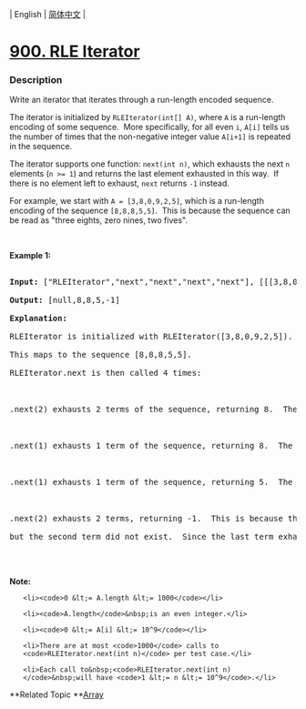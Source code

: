 | English | [简体中文](README.md) |

# [900. RLE Iterator](https://leetcode-cn.com/problems/rle-iterator)
 ### Description
<p>Write an iterator that iterates through a run-length encoded sequence.</p>

<p>The iterator is initialized by <code>RLEIterator(int[] A)</code>, where <code>A</code> is a run-length encoding of some&nbsp;sequence.&nbsp; More specifically,&nbsp;for all even <code>i</code>,&nbsp;<code>A[i]</code> tells us the number of times that the non-negative integer value <code>A[i+1]</code> is repeated in the sequence.</p>

<p>The iterator supports one function:&nbsp;<code>next(int n)</code>, which exhausts the next <code>n</code> elements&nbsp;(<code>n &gt;= 1</code>) and returns the last element exhausted in this way.&nbsp; If there is no element left to exhaust, <code>next</code>&nbsp;returns <code>-1</code> instead.</p>

<p>For example, we start with <code>A = [3,8,0,9,2,5]</code>, which is a run-length encoding of the sequence <code>[8,8,8,5,5]</code>.&nbsp; This is because the sequence can be read as&nbsp;&quot;three eights, zero nines, two fives&quot;.</p>

<p>&nbsp;</p>

<p><strong>Example 1:</strong></p>

<pre>
<strong>Input: </strong><span id="example-input-1-1">[&quot;RLEIterator&quot;,&quot;next&quot;,&quot;next&quot;,&quot;next&quot;,&quot;next&quot;]</span>, <span id="example-input-1-2">[[[3,8,0,9,2,5]],[2],[1],[1],[2]]</span>
<strong>Output: </strong><span id="example-output-1">[null,8,8,5,-1]</span>
<strong>Explanation: </strong>
RLEIterator is initialized with RLEIterator([3,8,0,9,2,5]).
This maps to the sequence [8,8,8,5,5].
RLEIterator.next is then called 4 times:

.next(2) exhausts 2 terms of the sequence, returning 8.  The remaining sequence is now [8, 5, 5].

.next(1) exhausts 1 term of the sequence, returning 8.  The remaining sequence is now [5, 5].

.next(1) exhausts 1 term of the sequence, returning 5.  The remaining sequence is now [5].

.next(2) exhausts 2 terms, returning -1.  This is because the first term exhausted was 5,
but the second term did not exist.  Since the last term exhausted does not exist, we return -1.

</pre>

<p><strong>Note:</strong></p>

<ol>
	<li><code>0 &lt;= A.length &lt;= 1000</code></li>
	<li><code>A.length</code>&nbsp;is an even integer.</li>
	<li><code>0 &lt;= A[i] &lt;= 10^9</code></li>
	<li>There are at most <code>1000</code> calls to <code>RLEIterator.next(int n)</code> per test case.</li>
	<li>Each call to&nbsp;<code>RLEIterator.next(int n)</code>&nbsp;will have <code>1 &lt;= n &lt;= 10^9</code>.</li>
</ol>

**Related Topic	**[Array](https://leetcode-cn.com/tag/array) 